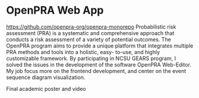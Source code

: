 # OpenPRA Web App
https://github.com/openpra-org/openpra-monorepo
Probabilistic risk assessment (PRA) is a systematic and comprehensive approach that conducts a risk assessment of a
variety of potential outcomes.
The OpenPRA program aims to provide a unique platform that integrates multiple PRA methods and tools into a holistic, easy-
to-use, and highly customizable framework.
By participating in NCSU GEARS program, I solved the issues in the development of the software OpenPRA Web-Editor. My job
focus more on the frontend development, and center on the event sequence diagram visualization.

Final academic poster and video
